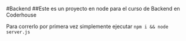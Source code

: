 #Backend
##Este es un proyecto en node para el curso de Backend en Coderhouse

Para correrlo por primera vez simplemente ejecutar `npm i && node server.js`
